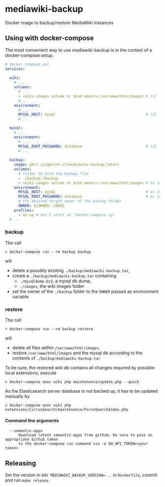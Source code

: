 # mediawiki-backup

Docker image to backup/restore MediaWiki instances

## Using with docker-compose

The most convenient way to use mediawiki-backup is in the context of a docker-compose setup.

```yml
# docker-compose.yml
services: 
  
  wiki:
    # ...
    volumes:
      # ...
      - <wiki-images volume or bind mount>:/var/www/html/images # [1]
      #...
    environment:
      # ...
      MYSQL_HOST: mysql                                         # [2]
      # ...

  mysql:
    # ...
    environment:
      # ...
      MYSQL_ROOT_PASSWORD: database                             # [3]
      # ...
  
  backup:
    image: ghcr.io/gesinn-it/mediawiki-backup:latest
    volumes:
      # folder to hold the backup file
      - ./backup:/backup
      - <wiki-images volume or bind mount>:/var/www/html/images # as in [1]
    environment:
      MYSQL_HOST: mysql                                         # as in [2]
      MYSQL_ROOT_PASSWORD: database                             # as in [3]
      # the desired target owner of the backup folder
      OWNER: ${OWNER:-1000}
    profiles:
      - no-up # don't start on 'docker-compose up'
  # ...
```

### backup

The call
```shell
> docker-compose run --rm backup backup
```
will 
* delete a possibly existing `./backup/mediawiki-backup.tar`,
* create a `./backup/mediawiki-backup.tar` containing
  * `./mysqldump.bz2`, a mysql db dump,
  * `./images`, the wiki images folder
* set the owner of the `./backup` folder to the `OWNER` passed as environment variable

### restore

The call
```shell
> docker-compose run --rm backup restore
```
will 
* delete all files within `/var/www/html/images`,
* restore `/var/www/html/images` and the mysql db according to the contents of `./backup/mediawiki-backup.tar`

To be sure, the restored wiki db contains all changes required by possible local extensions, execute 
```shell
> docker-compose exec wiki php maintenance/update.php --quick
```

As the Elasticsearch server database is not backed up, it has to be updated manually by
```shell
> docker-compose exec wiki php extensions/CirrusSearch/maintenance/ForceSearchIndex.php
```

#### Command line arguments
```
  --semantic-apps
      download latest semantic-apps from github; be sure to pass an appropriate Github token
      to the docker-compose run command via -e GH_API_TOKEN=<your token>
```


## Releasing

Set the version in `ENV MEDIAWIKI_BACKUP_VERSION=...` in `Dockerfile`, commit and run `make release`.
